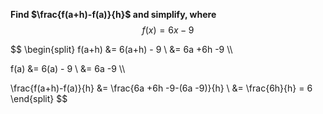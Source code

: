 **Find $\frac{f(a+h)-f(a)}{h}$ and simplify, where** $$f(x)=6x-9$$

$$
\begin{split}
   f(a+h) &= 6(a+h) - 9 \\
   &= 6a +6h -9 \\\\

   f(a) &= 6(a) - 9 \\
   &= 6a -9 \\\\

   \frac{f(a+h)-f(a)}{h} &= \frac{6a +6h -9-(6a -9)}{h} \\
   &= \frac{6h}{h} = 6
\end{split}
$$